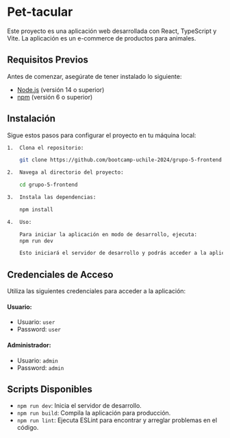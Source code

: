 # Pet-tacular

Este proyecto es una aplicación web desarrollada con React, TypeScript y Vite. La aplicación es un e-commerce de productos para animales.

## Requisitos Previos

Antes de comenzar, asegúrate de tener instalado lo siguiente:

- [Node.js](https://nodejs.org/) (versión 14 o superior)
- [npm](https://www.npmjs.com/) (versión 6 o superior)

## Instalación

Sigue estos pasos para configurar el proyecto en tu máquina local:

```sh
1.  Clona el repositorio:   

    git clone https://github.com/bootcamp-uchile-2024/grupo-5-frontend.git

2.  Navega al directorio del proyecto:

    cd grupo-5-frontend

3.  Instala las dependencias:

    npm install

4.  Uso:

    Para iniciar la aplicación en modo de desarrollo, ejecuta:
    npm run dev

    Esto iniciará el servidor de desarrollo y podrás acceder a la aplicación en http://localhost:5173/
```
## Credenciales de Acceso

Utiliza las siguientes credenciales para acceder a la aplicación:

#### Usuario:

* Usuario: `user`
* Password: `user`

#### Administrador:

* Usuario: `admin`
* Password: `admin`

## Scripts Disponibles

- `npm run dev`: Inicia el servidor de desarrollo.
- `npm run build`: Compila la aplicación para producción.
- `npm run lint`: Ejecuta ESLint para encontrar y arreglar problemas en el código.

